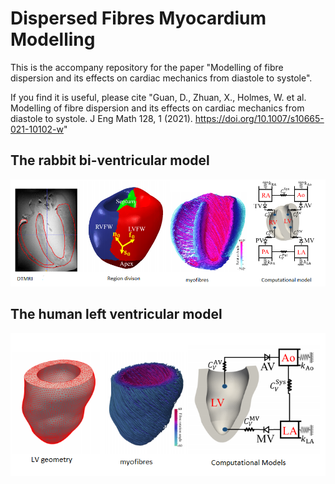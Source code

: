 # Dispersed Fibres Myocardium Modelling
This is the accompany repository for the paper "Modelling of fibre dispersion and its effects on cardiac mechanics from diastole to systole". 

If you find it is useful, please cite 
"Guan, D., Zhuan, X., Holmes, W. et al. Modelling of fibre dispersion and its effects on cardiac mechanics from diastole to systole. J Eng Math 128, 1 (2021). https://doi.org/10.1007/s10665-021-10102-w"

## The rabbit bi-ventricular model
<!--- ![The rabbit heart model](./figures/Rabbit.png) )
-->
<img src="./figures/Rabbit.png" width="600">

## The human left ventricular model
<img src="./figures/human.png" width="600">
